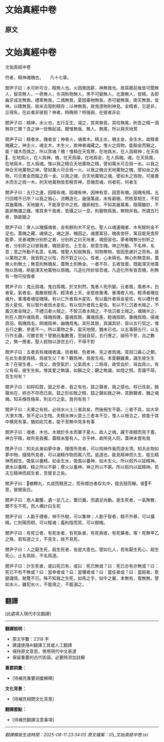 # 文始真經中卷

## 原文

# 文始真經中卷

文始真經中卷

符者，精神魂魄也，　　凡十七章。

關尹子曰：水可析可合，精無人也。火因膏因薪，神無我也。故耳蔽前後皆可聞無人，智崇無人，一奇無人，冬凋秋物無人，黑不可變無人，北壽無人，皆精。舌即齒牙成言無我，禮卑無我，二偶無我，夏因春物無我，赤可變無我，南天無我，皆神。以精無我，故米去殻則精存；以神無我，故鬼憑物則神見。全精者，忘是非，忘得失，在此者非彼抱？神者，時晦眀？時强弱，在彼者非此

關尹子曰：精神，水火也，五行互生，㓕之，其來無首，其徃無尾，則吾之精一滴無存亡爾？吾之神一欻無起㓕。爾惟無我、無人、無尾，所以與天地冥

關尹子曰：精者水，魄者金；神者火，魂者木。精主水，魄主金，金生水，故精者魄藏之。神主火，魂主木，木生火，故神者魂藏之。惟火之爲物，能鎔金而銷之，能？燔木而燒之，所以冥魂？魄！惟精在天爲寒，在地爲水，在人爲精神；在天爲𤍠，在地爲火，在人爲神。魄，在天爲燥，在地爲金，在人爲魄。魂。在天爲風，在地爲木，在人爲魂。惟以我之精合天地萬物之精，譬如萬水可合爲一水。以我之神合天地萬物之神，譬如萬火可合爲一火。以我之魄合天地萬物之魄，譬如金之爲物，可合異金而鎔之爲一金。以我之魂，合天地萬物之魂，譬如木之爲物，可接異木而生之爲一木。則天地萬物皆吾精吾神，吾魄吾魂，何者死，何者生

關尹子曰：五行之運，因精有魂，因魂有神，因神有意，因意有魄，因魄有精。五行回環不已所？以我之僞心，流轉造化，㡬億萬𡻕，未有窮極。然核芽相生，不知其㡬萬株，天地雖大，不能芽空中之核。雌卵相生，不知其㡬萬禽，陰陽雖妙，不能卵無雄之雌。惟其來千我者，皆攝之以一息，則變物爲我，無物非我。所謂五行者，孰能變之

關尹子曰：衆人以魄攝魂者，金有餘則木不足也。聖人以魂運魄者，木有餘則金不足也。蓋魄之藏，魂俱之，魂之游，魄因之。魂晝寓目，魄夜舍肝，寓目能見舍肝能夢，見者魂無分别析之者，分别析之曰天地者，魂狃習也。夢者魄無分别析之者，分别析之曰彼我者，魄狃習也。土生金，故意生魄。神之所動，不名神，名意；意之所動不名意，名魄。惟聖人知我無我，知物無物，皆因思慮計之而有。是以萬物之來，我皆對之以性，而不對之以心。性者，心未萌也。無心則無意矣，蓋無火則無土；無意則無魄矣，蓋無土則無金。一者不存，五者皆廢。既能渾天地萬物以爲魂，斯能渾天地萬物以爲魄。凡造化所妙皆吾魂，凡造化所有皆吾魄，則無有一物可役我者

關尹子曰：鬼云爲魂，鬼白爲魄，於文則然。鬼者人死所變。云者風，風者木，白者氣，氣者金。風散故輕清，輕清者上天，金堅故重濁，重濁者入地。輕清者魄從魂升，重濁者魂從魄降。有以仁升者爲木星佐，有以義升者爲金星佐，有以禮升者爲火星佐，有以智升者爲水星佐，有以信升者爲土星佐。有以不仁沉者木賊之，不義沉者金賊之，不禮沉者火賊之，不智沉者水賊之，不信沉者土賊之。魂魄半之，則在人間升魂爲貴，降魄爲賤，靈魂爲賢，厲魂爲愚，輕魂爲眀，重魄爲暗，揚魂爲羽，鈍魄爲毛，眀魂爲神，幽魄爲鬼。其形其居，其識其好，皆以五行契之。惟五行之數，參差不一。所以萬物之多，盈天地間，猶未已也。以五事歸五行，以五行作五蟲，可勝言㢤？譬猶兆龜數蓍，至誠自契，五行應之，誠苟不至，兆之數之，無一應者。聖人假物以游世五行，不得不對

關尹子曰：五者具有魂魂者識，目者精，色者神，見之者爲魂。耳目口鼻心之類，在此生者愛爲精，爲彼生父？本？觀爲神，爲彼生母。本愛觀雖異，識生彼生生本？在彼生者，一爲父，故受氣於，父氣爲水；二爲母，故受血於，母血爲火。有父有母，彼生生矣。惟其愛之無識，如鎖之交；觀之無識，如燈之照。吾識不萌，吾生何有？

關尹子曰：如桴扣鼓，鼓之形者，我之有也，鼓之聲者，我之感也。桴已徃矣，餘聲尚在，終亦不存而已矣。鼓之形如我之精，鼓之聲如我之神，其餘聲者，猶之魂魄。知夫倏徃倏來，則五行之氣，我何有焉？

關尹子曰：夫果之有核，必待水火土三者具矣，然後相生不窮。三者不具，如大旱大潦大塊，皆不足以生物。夫精水神火意土三者本不交，惟人以根合之，故能于其中横見有事。猶如術咒者，能于至無中見多有事

關尹子曰：魂者，木也。木根於冬水而華于夏火。故人之魂，藏于夜精而見于晝。神合乎精，故所見我獨，蓋精未嘗有人。合乎神，故所見人同，蓋神未嘗有我

關尹子曰：知夫此身如夢中身，隨情所見者，可以飛神作我而游太清。知夫此物如夢中物，隨情所見者，可以凝精作物而駕八荒。是道也，能見精神而久生，能忘精神而超生。吸氣以養精，如金生水，吸風以養神，如木生火。所以假外以延精神。漱水以養精，精之所以不窮；摩火以養神，神之所以不窮。所以假内以延精神。若夫忘精神而超生者，吾嘗言之矣。

關尹子曰：𧏙蜋轉丸，丸成而精思之，而有蝡白者存丸中，俄去殻而蟬。彼𧏙不思，彼蝡奚白。

關尹子曰：庖人羹蟹，遺一足几上，蟹已羹，而遺足尚動。是生死者，一氣聚散，爾不生不死，而人横計曰生死

關尹子曰：人勤于禮者，神不外馳，可以集神；人勤于智者，精不外移，可以攝精。仁則陽而眀，可以輕魂；義則陰而冥，可以御魄。

關尹子曰：有死立者，有死坐者，有死臥者，有死病者，有死藥者。等！死無甲乙之殊，若知道之士，不見生，故不見死。

關尹子曰：人之厭生死，超生死者，皆是大患也。譬如化人，若有厭生死心，超生死心，止名爲妖，不名爲道。

關尹子曰：計生死者，或曰死已有，或曰：死已無或？曰：死已亦有亦無或？曰：死已不有不無或？曰：當幸者或？曰：當懼者或？曰：當任者或？曰：當超者。愈變識情，馳鶩不已。殊不知我之生死，如馬之手，如牛之翼，本無有，復無無。譬如水火，雖犯水火，不能焼之，不能溺之。

## 翻譯

[此處填入現代中文翻譯]

---

**翻譯說明：**
- 原文字數：2318 字
- 建議使用AI翻譯工具或人工翻譯
- 保持原文意思，使用現代中文表達
- 保留重要的古代術語，必要時添加註解

**重要詞彙：**
- [待補充重要詞彙解釋]

**文化背景：**
- [待補充相關文化背景]

**翻譯要點：**
- [待補充翻譯注意事項]

---
*翻譯模板生成時間：2025-08-11 23:34:05*
*原文檔案：05_文始真經中卷.txt*
